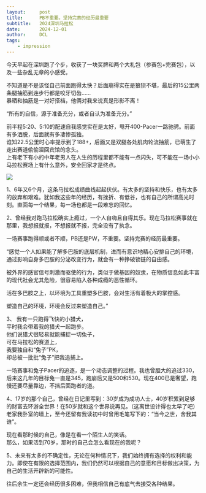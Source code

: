 ```yaml
---
layout:     post
title:      PB不重要。坚持完赛的经历最重要 
subtitle:   2024深圳马拉松 
date:       2024-12-01
author:     DCL
tags:
    - impression
---
```


今天早起在深圳跑了个步，收获了一块奖牌和两个大礼包（参赛包+完赛包），以及一些杂乱无章的小感受。  

不知道是不是该怪自己前面跑得太快？后面崩得实在是狼狈不堪，最后的15公里两条腿抽筋到连步行都是咬牙切齿……  
暴晒和抽筋是一对好搭档，他俩对我来说真是形影不离！  

“所有的自信，源于准备充分，或者自认为准备充分。”  

前半程5:20、5:10的配速自我感觉实在是太好，甩开400-Pacer一路驰骋。前面有多洒脱，后面就有多凄惨孤独。  
谁知22.5公里时心率提示到了188+，后面又是双腿各处肌肉轮流抽筋，已萌生了走出赛道偷偷溜回宾馆的念头。  
上有老下有小的中年老男人在人生的历程里都不能有一点闪失，可不能在一场小小马拉松赛场上有什么意外，安全回家才是终点。  

![](http://daichunlei.com/img/marathon_picture/marathon.png)

1、6年又6个月，这条马拉松成绩曲线起起伏伏。有太多的坚持和快乐，也有太多的放弃和艰难。犹如我这些年的经历，有挫折、有低谷，也有自己的所谓高光时刻。直面每一个结果，每一场也都是一段难忘的回忆。

2、曾经我对跑马拉松确实上瘾过，一个人自嗨且自得其乐。现在马拉松赛事就在那里，我想报就报，不想报就不报，完全没有了执念。  

一场赛事跑得顺或者不顺，PB还是PW，不重要。坚持完赛的经历最重要。  

“感觉一个人如果能了解多巴胺的底层机制，进而有意识地精心安排自己的环境，通过影响自身多巴胺的分泌改变行为，就会有一种挣破锁链的自由感。  

被外界的感官信号刺激而驱使的行为，类似于做基因的奴隶，在物质信息如此丰富的现代社会尤其危险，很容易陷入各种成瘾的恶性循环。  

活在多巴胺之上，以环境为工具重塑多巴胺，会对生活有着极大的掌控感。  

塑造自己的环境，环境会反过来塑造自己。”  

3、
我有一只跑得飞快的小猎犬，  
平时我会带着我的猎犬一起跑步。  
他们说猎犬很轻易就能捕捉一切兔子，  
可在马拉松的赛道上，  
我要独自和“兔子”PK，  
却总被一批批“兔子”把我追捕上。  

一场赛事和兔子Pacer的追逐，是一个动态调整的过程。我也曾胆大的追过330，后来这几年的目标兔一直是345，跑崩后又是500和530。现在400已是奢望，跑慢还要尽量靠边，不挡后面跑者的道。

4、17岁的那个自己，曾经在日记里写到：30岁成为成功人士，40岁积累到足够的财富去环游全世界！在50岁就和这个世界说再见。（这离世设计得也太早了吧）  
老家我卧室的墙上，至今还留有我读初中时曾用毛笔写下的：“当今之世，舍我其谁”。

现在看那时候的自己，像是在看一个陌生人的笑话。    
那么，如果活到70岁，那时的自己会怎么看现在的我呢？

5、未来有太多的不确定性，无论在何种情况下，我们始终拥有选择的权利和能力。即使在有限的选择范围内，我们仍然可以根据自己的意愿和目标做出决策，为自己的生活开辟新的可能性。  

往后余生一定还会经历很多困难，但我相信自己有底气去接受各种结果。